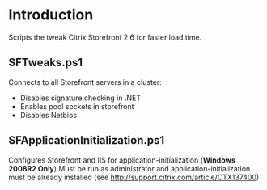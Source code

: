 # Introduction
Scripts the tweak Citrix Storefront 2.6 for faster load time.

## SFTweaks.ps1
Connects to all Storefront servers in a cluster:
- Disables signature checking in .NET
- Enables pool sockets in storefront
- Disables Netbios

## SFApplicationInitialization.ps1
Configures Storefront and IIS for application-initialization (**Windows 2008R2 Only**)
Must be run as administrator and application-initialization must be already installed (see http://support.citrix.com/article/CTX137400)